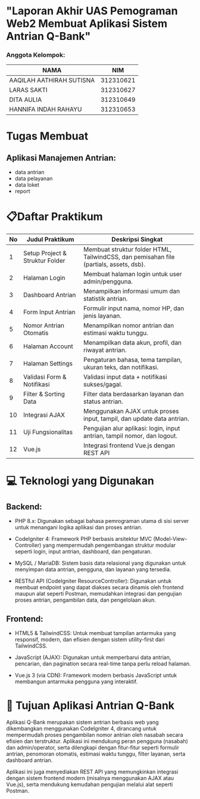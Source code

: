 # "Laporan Akhir UAS Pemograman Web2 Membuat Aplikasi Sistem Antrian Q-Bank"
### Anggota Kelompok:

|NAMA|NIM|
|---|---|
|AAQILAH AATHIRAH SUTISNA|312310621|
|LARAS SAKTI|312310627|
|DITA AULIA|312310649 |
|HANNIFA INDAH RAHAYU|312310653|

# Tugas Membuat
## Aplikasi Manajemen Antrian:
- data antrian
- data pelayanan
- data loket
- report

# 📋Daftar Praktikum

| No | Judul Praktikum                 | Deskripsi Singkat                                                                      |
| -- | ------------------------------- | -------------------------------------------------------------------------------------- |
| 1  | Setup Project & Struktur Folder | Membuat struktur folder HTML, TailwindCSS, dan pemisahan file (partials, assets, dsb). |
| 2  | Halaman Login                   | Membuat halaman login untuk user admin/pengguna.                                       |
| 3  | Dashboard Antrian               | Menampilkan informasi umum dan statistik antrian.                                      |
| 4  | Form Input Antrian              | Formulir input nama, nomor HP, dan jenis layanan.                                      |
| 5  | Nomor Antrian Otomatis          | Menampilkan nomor antrian dan estimasi waktu tunggu.                                   |
| 6  | Halaman Account                 | Menampilkan data akun, profil, dan riwayat antrian.                                    |
| 7  | Halaman Settings                | Pengaturan bahasa, tema tampilan, ukuran teks, dan notifikasi.                         |
| 8  | Validasi Form & Notifikasi      | Validasi input data + notifikasi sukses/gagal.                                         |
| 9  | Filter & Sorting Data           | Filter data berdasarkan layanan dan status antrian.                                    |
| 10 | Integrasi AJAX                  | Menggunakan AJAX untuk proses input, tampil, dan update data antrian.                  |
| 11 | Uji Fungsionalitas              | Pengujian alur aplikasi: login, input antrian, tampil nomor, dan logout.               |
| 12 | Vue.js|Integrasi frontend Vue.js dengan REST API|

# 💻 Teknologi yang Digunakan
## Backend:
- PHP 8.x: Digunakan sebagai bahasa pemrograman utama di sisi server untuk menangani logika aplikasi dan proses antrian.

- CodeIgniter 4: Framework PHP berbasis arsitektur MVC (Model-View-Controller) yang mempermudah pengembangan struktur modular seperti login, input antrian, dashboard, dan pengaturan.

- MySQL / MariaDB: Sistem basis data relasional yang digunakan untuk menyimpan data antrian, pengguna, dan layanan yang tersedia.

- RESTful API (CodeIgniter ResourceController): Digunakan untuk membuat endpoint yang dapat diakses secara dinamis oleh frontend maupun alat seperti Postman, memudahkan integrasi dan pengujian proses antrian, pengambilan data, dan pengelolaan akun.

## Frontend:
- HTML5 & TailwindCSS: Untuk membuat tampilan antarmuka yang responsif, modern, dan efisien dengan sistem utility-first dari TailwindCSS.

- JavaScript (AJAX): Digunakan untuk memperbarui data antrian, pencarian, dan pagination secara real-time tanpa perlu reload halaman.
  
- Vue.js 3 (via CDN): Framework modern berbasis JavaScript untuk membangun antarmuka pengguna yang interaktif.

# 🏦 Tujuan Aplikasi Antrian Q-Bank
Aplikasi Q-Bank merupakan sistem antrian berbasis web yang dikembangkan menggunakan CodeIgniter 4, dirancang untuk mempermudah proses pengambilan nomor antrian oleh nasabah secara efisien dan terstruktur. Aplikasi ini mendukung peran pengguna (nasabah) dan admin/operator, serta dilengkapi dengan fitur-fitur seperti formulir antrian, penomoran otomatis, estimasi waktu tunggu, filter layanan, serta dashboard antrian.

Aplikasi ini juga menyediakan REST API yang memungkinkan integrasi dengan sistem frontend modern (misalnya menggunakan AJAX atau Vue.js), serta mendukung kemudahan pengujian melalui alat seperti Postman.


